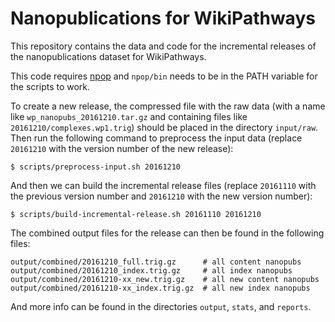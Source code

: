 Nanopublications for WikiPathways
=================================

This repository contains the data and code for the incremental releases of the
nanopublications dataset for WikiPathways.

This code requires [npop](https://github.com/tkuhn/npop) and `npop/bin` needs to
be in the PATH variable for the scripts to work.

To create a new release, the compressed file with the raw data (with a name like
`wp_nanopubs_20161210.tar.gz` and containing files like
`20161210/complexes.wp1.trig`) should be placed in the directory `input/raw`.
Then run the following command to preprocess the input data (replace `20161210`
with the version number of the new release):

    $ scripts/preprocess-input.sh 20161210

And then we can build the incremental release files (replace `20161110` with the
previous version number and `20161210` with the new version number):

    $ scripts/build-incremental-release.sh 20161110 20161210

The combined output files for the release can then be found in the following
files:

    output/combined/20161210_full.trig.gz      # all content nanopubs
    output/combined/20161210_index.trig.gz     # all index nanopubs
    output/combined/20161210-xx_new.trig.gz    # all new content nanopubs
    output/combined/20161210-xx_index.trig.gz  # all new index nanopubs

And more info can be found in the directories `output`, `stats`, and `reports`.
